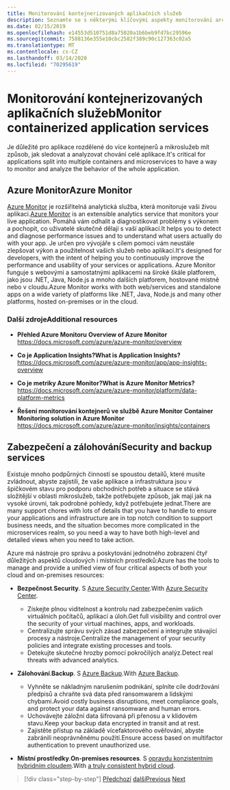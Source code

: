 ```yaml
---
title: Monitorování kontejnerizovaných aplikačních služeb
description: Seznamte se s některými klíčovými aspekty monitorování architektury kontejnerů
ms.date: 02/15/2019
ms.openlocfilehash: e14553d510751d8a75020a1b6beb9fd7bc29596e
ms.sourcegitcommit: 7588136e355e10cbc2582f389c90c127363c02a5
ms.translationtype: MT
ms.contentlocale: cs-CZ
ms.lasthandoff: 03/14/2020
ms.locfileid: "70295619"
---
```

# <a name="monitor-containerized-application-services"></a><span data-ttu-id="bc400-103">Monitorování kontejnerizovaných aplikačních služeb</span><span class="sxs-lookup"><span data-stu-id="bc400-103">Monitor containerized application services</span></span>

<span data-ttu-id="bc400-104">Je důležité pro aplikace rozdělené do více kontejnerů a mikroslužeb mít způsob, jak sledovat a analyzovat chování celé aplikace.</span><span class="sxs-lookup"><span data-stu-id="bc400-104">It's critical for applications split into multiple containers and microservices to have a way to monitor and analyze the behavior of the whole application.</span></span>

## <a name="azure-monitor"></a><span data-ttu-id="bc400-105">Azure Monitor</span><span class="sxs-lookup"><span data-stu-id="bc400-105">Azure Monitor</span></span>

<span data-ttu-id="bc400-106">[Azure Monitor](https://azure.microsoft.com/services/monitor/) je rozšiřitelná analytická služba, která monitoruje vaši živou aplikaci.</span><span class="sxs-lookup"><span data-stu-id="bc400-106">[Azure Monitor](https://azure.microsoft.com/services/monitor/) is an extensible analytics service that monitors your live application.</span></span> <span data-ttu-id="bc400-107">Pomáhá vám odhalit a diagnostikovat problémy s výkonem a pochopit, co uživatelé skutečně dělají s vaší aplikací.</span><span class="sxs-lookup"><span data-stu-id="bc400-107">It helps you to detect and diagnose performance issues and to understand what users actually do with your app.</span></span> <span data-ttu-id="bc400-108">Je určen pro vývojáře s cílem pomoci vám neustále zlepšovat výkon a použitelnost vašich služeb nebo aplikací.</span><span class="sxs-lookup"><span data-stu-id="bc400-108">It's designed for developers, with the intent of helping you to continuously improve the performance and usability of your services or applications.</span></span> <span data-ttu-id="bc400-109">Azure Monitor funguje s webovými a samostatnými aplikacemi na široké škále platforem, jako jsou .NET, Java, Node.js a mnoho dalších platforem, hostované místně nebo v cloudu.</span><span class="sxs-lookup"><span data-stu-id="bc400-109">Azure Monitor works with both web/services and standalone apps on a wide variety of platforms like .NET, Java, Node.js and many other platforms, hosted on-premises or in the cloud.</span></span>

### <a name="additional-resources"></a><span data-ttu-id="bc400-110">Další zdroje</span><span class="sxs-lookup"><span data-stu-id="bc400-110">Additional resources</span></span>

- <span data-ttu-id="bc400-111">**Přehled Azure Monitoru** </span><span class="sxs-lookup"><span data-stu-id="bc400-111">**Overview of Azure Monitor** </span></span>\
  <https://docs.microsoft.com/azure/azure-monitor/overview>

- <span data-ttu-id="bc400-112">**Co je Application Insights?**</span><span class="sxs-lookup"><span data-stu-id="bc400-112">**What is Application Insights?**</span></span> \
  <https://docs.microsoft.com/azure/azure-monitor/app/app-insights-overview>

- <span data-ttu-id="bc400-113">**Co je metriky Azure Monitor?**</span><span class="sxs-lookup"><span data-stu-id="bc400-113">**What is Azure Monitor Metrics?**</span></span> \
  <https://docs.microsoft.com/azure/azure-monitor/platform/data-platform-metrics>

- <span data-ttu-id="bc400-114">**Řešení monitorování kontejnerů ve službě Azure Monitor** </span><span class="sxs-lookup"><span data-stu-id="bc400-114">**Container Monitoring solution in Azure Monitor** </span></span>\
  <https://docs.microsoft.com/azure/azure-monitor/insights/containers>

## <a name="security-and-backup-services"></a><span data-ttu-id="bc400-115">Zabezpečení a zálohování</span><span class="sxs-lookup"><span data-stu-id="bc400-115">Security and backup services</span></span>

<span data-ttu-id="bc400-116">Existuje mnoho podpůrných činností se spoustou detailů, které musíte zvládnout, abyste zajistili, že vaše aplikace a infrastruktura jsou v špičkovém stavu pro podporu obchodních potřeb a situace se stává složitější v oblasti mikroslužeb, takže potřebujete způsob, jak mají jak na vysoké úrovni, tak podrobné pohledy, když potřebujete jednat.</span><span class="sxs-lookup"><span data-stu-id="bc400-116">There are many support chores with lots of details that you have to handle to ensure your applications and infrastructure are in top notch condition to support business needs, and the situation becomes more complicated in the microservices realm, so you need a way to have both high-level and detailed views when you need to take action.</span></span>

<span data-ttu-id="bc400-117">Azure má nástroje pro správu a poskytování jednotného zobrazení čtyř důležitých aspektů cloudových i místních prostředků:</span><span class="sxs-lookup"><span data-stu-id="bc400-117">Azure has the tools to manage and provide a unified view of four critical aspects of both your cloud and on-premises resources:</span></span>

- <span data-ttu-id="bc400-118">**Bezpečnost**.</span><span class="sxs-lookup"><span data-stu-id="bc400-118">**Security**.</span></span> <span data-ttu-id="bc400-119">S [Azure Security Center](https://azure.microsoft.com/services/security-center/).</span><span class="sxs-lookup"><span data-stu-id="bc400-119">With [Azure Security Center](https://azure.microsoft.com/services/security-center/).</span></span>
  - <span data-ttu-id="bc400-120">Získejte plnou viditelnost a kontrolu nad zabezpečením vašich virtuálních počítačů, aplikací a úloh.</span><span class="sxs-lookup"><span data-stu-id="bc400-120">Get full visibility and control over the security of your virtual machines, apps, and workloads.</span></span>
  - <span data-ttu-id="bc400-121">Centralizujte správu svých zásad zabezpečení a integrujte stávající procesy a nástroje.</span><span class="sxs-lookup"><span data-stu-id="bc400-121">Centralize the management of your security policies and integrate existing processes and tools.</span></span>
  - <span data-ttu-id="bc400-122">Detekujte skutečné hrozby pomocí pokročilých analýz.</span><span class="sxs-lookup"><span data-stu-id="bc400-122">Detect real threats with advanced analytics.</span></span>

- <span data-ttu-id="bc400-123">**Zálohování**.</span><span class="sxs-lookup"><span data-stu-id="bc400-123">**Backup**.</span></span> <span data-ttu-id="bc400-124">S [Azure Backup](https://azure.microsoft.com/services/backup/).</span><span class="sxs-lookup"><span data-stu-id="bc400-124">With [Azure Backup](https://azure.microsoft.com/services/backup/).</span></span>
  - <span data-ttu-id="bc400-125">Vyhněte se nákladným narušením podnikání, splníte cíle dodržování předpisů a chraňte svá data před ransomwarem a lidskými chybami.</span><span class="sxs-lookup"><span data-stu-id="bc400-125">Avoid costly business disruptions, meet compliance goals, and protect your data against ransomware and human errors.</span></span>
  - <span data-ttu-id="bc400-126">Uchovávejte záložní data šifrovaná při přenosu a v klidovém stavu.</span><span class="sxs-lookup"><span data-stu-id="bc400-126">Keep your backup data encrypted in transit and at rest.</span></span>
  - <span data-ttu-id="bc400-127">Zajistěte přístup na základě vícefaktorového ověřování, abyste zabránili neoprávněnému použití.</span><span class="sxs-lookup"><span data-stu-id="bc400-127">Ensure access based on multifactor authentication to prevent unauthorized use.</span></span>

- <span data-ttu-id="bc400-128">**Místní prostředky**.</span><span class="sxs-lookup"><span data-stu-id="bc400-128">**On-premises resources**.</span></span> <span data-ttu-id="bc400-129">S [opravdu konzistentním hybridním cloudem](https://azure.microsoft.com/resources/truly-consistent-hybrid-cloud-with-microsoft-azure/).</span><span class="sxs-lookup"><span data-stu-id="bc400-129">With [a truly consistent hybrid cloud](https://azure.microsoft.com/resources/truly-consistent-hybrid-cloud-with-microsoft-azure/).</span></span>

>[!div class="step-by-step"]
><span data-ttu-id="bc400-130">[Předchozí](manage-production-docker-environments.md)
>[další](../key-takeaways/index.md)</span><span class="sxs-lookup"><span data-stu-id="bc400-130">[Previous](manage-production-docker-environments.md)
[Next](../key-takeaways/index.md)</span></span>
